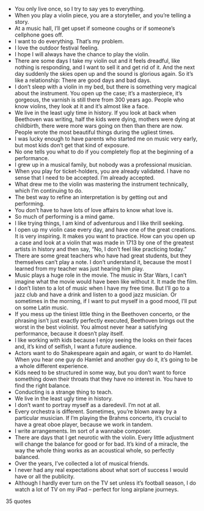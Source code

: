  - You only live once, so I try to say yes to everything.
 - When you play a violin piece, you are a storyteller, and you’re telling a story.
 - At a music hall, I’ll get upset if someone coughs or if someone’s cellphone goes off.
 - I want to do everything. That’s my problem.
 - I love the outdoor festival feeling.
 - I hope I will always have the chance to play the violin.
 - There are some days I take my violin out and it feels dreadful, like nothing is responding, and I want to sell it and get rid of it. And the next day suddenly the skies open up and the sound is glorious again. So it’s like a relationship: There are good days and bad days.
 - I don’t sleep with a violin in my bed, but there is something very magical about the instrument. You open up the case; it’s a masterpiece, it’s gorgeous, the varnish is still there from 300 years ago. People who know violins, they look at it and it’s almost like a face.
 - We live in the least ugly time in history. If you look at back when Beethoven was writing, half the kids were dying, mothers were dying at childbirth, there were more wars going on then than there are now. People wrote the most beautiful things during the ugliest times.
 - I was lucky enough to have parents who started me on music very early, but most kids don’t get that kind of exposure.
 - No one tells you what to do if you completely flop at the beginning of a performance.
 - I grew up in a musical family, but nobody was a professional musician.
 - When you play for ticket-holders, you are already validated. I have no sense that I need to be accepted. I’m already accepted.
 - What drew me to the violin was mastering the instrument technically, which I’m continuing to do.
 - The best way to refine an interpretation is by getting out and performing.
 - You don’t have to have lots of love affairs to know what love is.
 - So much of performing is a mind game.
 - I like trying things, I am kind of adventurous and I like thrill seeking.
 - I open up my violin case every day, and have one of the great creations. It is very inspiring. It makes you want to practice. How can you open up a case and look at a violin that was made in 1713 by one of the greatest artists in history and then say, “No, I don’t feel like practicing today.”
 - There are some great teachers who have had great students, but they themselves can’t play a note. I don’t understand it, because the most I learned from my teacher was just hearing him play.
 - Music plays a huge role in the movie. The music in Star Wars, I can’t imagine what the movie would have been like without it. It made the film.
 - I don’t listen to a lot of music when I have my free time. But I’ll go to a jazz club and have a drink and listen to a good jazz musician. Or sometimes in the morning, if I want to put myself in a good mood, I’ll put on some Latin music.
 - If you mess up the tiniest little thing in the Beethoven concerto, or the phrasing isn’t just exactly perfectly executed, Beethoven brings out the worst in the best violinist. You almost never hear a satisfying performance, because it doesn’t play itself.
 - I like working with kids because I enjoy seeing the looks on their faces and, it’s kind of selfish, I want a future audience.
 - Actors want to do Shakespeare again and again, or want to do Hamlet. When you hear one guy do Hamlet and another guy do it, it’s going to be a whole different experience.
 - Kids need to be structured in some way, but you don’t want to force something down their throats that they have no interest in. You have to find the right balance.
 - Conducting is a strange thing to teach.
 - We live in the least ugly time in history.
 - I don’t want to portray myself as a daredevil. I’m not at all.
 - Every orchestra is different. Sometimes, you’re blown away by a particular musician. If I’m playing the Brahms concerto, it’s crucial to have a great oboe player, because we work in tandem.
 - I write arrangements. Im sort of a wannabe composer.
 - There are days that I get neurotic with the violin. Every little adjustment will change the balance for good or for bad. It’s kind of a miracle, the way the whole thing works as an acoustical whole, so perfectly balanced.
 - Over the years, I’ve collected a lot of musical friends.
 - I never had any real expectations about what sort of success I would have or all the publicity.
 - Although I hardly ever turn on the TV set unless it’s football season, I do watch a lot of TV on my iPad – perfect for long airplane journeys.

35 quotes